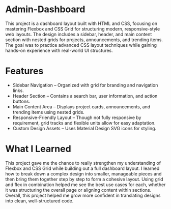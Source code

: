 # Admin-Dashboard
This project is a dashboard layout built with HTML and CSS, focusing on mastering Flexbox and CSS Grid for structuring modern, responsive-style web layouts. The design includes a sidebar, header, and main content section with nested grids for projects, announcements, and trending items. The goal was to practice advanced CSS layout techniques while gaining hands-on experience with real-world UI structures.

# Features
- Sidebar Navigation – Organized with grid for branding and navigation links.
- Header Section – Contains a search bar, user information, and action buttons.
- Main Content Area – Displays project cards, announcements, and trending items using nested grids.
- Responsive-Friendly Layout – Though not fully responsive by requirement, grid tracks and flexible units allow for easy adaptation.
- Custom Design Assets – Uses Material Design SVG icons for styling.

# What I Learned
This project gave me the chance to really strengthen my understanding of Flexbox and CSS Grid while building out a full dashboard layout. I learned how to break down a complex design into smaller, manageable pieces and then bring them together step by step to form a cohesive layout. Using grid and flex in combination helped me see the best use cases for each, whether it was structuring the overall page or aligning content within sections. Overall, this project helped me grow more confident in translating designs into clean, well-structured code.